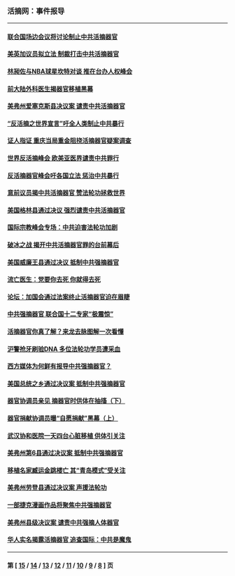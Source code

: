 ### 活摘网：事件报导
---
#### [联合国场边会议将讨论制止中共活摘器官](../../pages/nf5877/n13656361.md?03220430) 
#### [美英加议员拟立法 制裁打击中共活摘器官](../../pages/nf5877/n13430251.md?03220430) 
#### [林昶佐与NBA球星坎特对谈 推在台办人权峰会](../../pages/nf5877/n13414467.md?03220430) 
#### [前大陆外科医生揭器官移植黑幕](../../pages/nf5877/n13401416.md?03220430) 
#### [美弗州爱塞克斯县决议案 谴责中共活摘器官](../../pages/nf5877/n13320919.md?03220430) 
#### [“反活摘之世界宣言”吁全人类制止中共暴行](../../pages/nf5877/n13259730.md?03220430) 
#### [证人指证 重庆当局重金阻挠活摘器官疑案调查](../../pages/nf5877/n13259127.md?03220430) 
#### [世界反活摘峰会 欧美亚医界谴责中共罪行](../../pages/nf5877/n13253550.md?03220430) 
#### [反活摘器官峰会吁各国立法 惩治中共暴行](../../pages/nf5877/n13245052.md?03220430) 
#### [意前议员揭中共活摘器官 赞法轮功拯救世界](../../pages/nf5877/n13203445.md?03220430) 
#### [美国格林县通过决议 强烈谴责中共活摘器官](../../pages/nf5877/n13119367.md?03220430) 
#### [国际宗教峰会专场：中共迫害法轮功加剧](../../pages/nf5877/n13088279.md?03220430) 
#### [破冰之战 揭开中共活摘器官罪的台前幕后](../../pages/nf5877/n13082457.md?03220430) 
#### [美国威廉王县通过决议 抵制中共强摘器官](../../pages/nf5877/n13056521.md?03220430) 
#### [流亡医生：党要你去死 你就得去死](../../pages/nf5877/n13052835.md?03220430) 
#### [论坛：加国会通过法案终止活摘器官迫在眉睫](../../pages/nf5877/n13029839.md?03220430) 
#### [中共强摘器官 联合国十二专家“极震惊”](../../pages/nf5877/n13024313.md?03220430) 
#### [活摘器官你真了解？来龙去脉图解一次看懂](../../pages/nf5877/n13013820.md?03220430) 
#### [沪警抢牙刷验DNA 多位法轮功学员遭采血](../../pages/nf5877/n12969218.md?03220430) 
#### [西方媒体为何鲜有报导中共强摘器官？](../../pages/nf5877/n12932034.md?03220430) 
#### [美国总统之乡通过决议案 抵制中共强摘器官](../../pages/nf5877/n12908242.md?03220430) 
#### [器官协调员亲见 摘器官时供体在抽搐（下）](../../pages/nf5877/n12898622.md?03220430) 
#### [器官捐献协调员曝“自愿捐献”黑幕（上）](../../pages/nf5877/n12878830.md?03220430) 
#### [武汉协和医院一天四台心脏移植 供体引关注](../../pages/nf5877/n12863175.md?03220430) 
#### [美弗州第6县通过决议案 抵制中共强摘器官](../../pages/nf5877/n12805218.md?03220430) 
#### [移植名家臧运金跳楼亡 其“青岛模式”受关注](../../pages/nf5877/n12803746.md?03220430) 
#### [美弗州劳登县通过决议案 声援法轮功](../../pages/nf5877/n12785715.md?03220430) 
#### [一部捷克漫画作品将聚焦中共强摘器官](../../pages/nf5877/n12785954.md?03220430) 
#### [美弗州县级决议案 谴责中共强摘人体器官](../../pages/nf5877/n12721290.md?03220430) 
#### [华人实名揭露活摘器官 追查国际：中共是魔鬼](../../pages/nf5877/n12691724.md?03220430) 

---
#### 第 [ [15](./15.md?03220430) / [14](./14.md?03220430) / [13](./13.md?03220430) / [12](./12.md?03220430) / [11](./11.md?03220430) / [10](./10.md?03220430) / [9](./9.md?03220430) / [8](./8.md?03220430) ] 页

